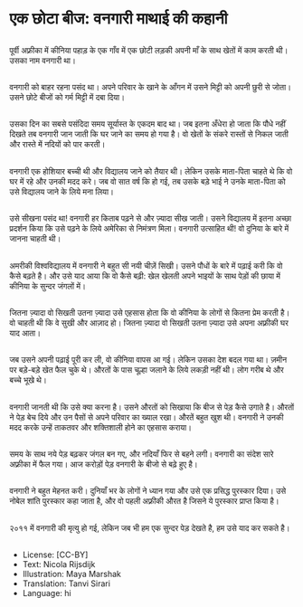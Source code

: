 # एक छोटा बीज: वनगारी माथाई की कहानी

##
पूर्वी अफ़्रीका में कीनिया पहाड़ के एक गाँव में एक छोटी लड़की अपनी माँ के साथ खेतों में काम करती थी। उसका नाम वनगारी था।

##
वनगारी को बाहर रहना पसंद था। अपने परिवार के खाने के आँगन में उसने मिट्टी को अपनी छुरी से जोता। उसने छोटे बीजों को गर्म मिट्टी में दबा दिया।

##
उसका दिन का सबसे पसंदिदा समय सूर्यास्त के एकदम बाद था। जब इतना अँधेरा हो जाता कि पौधे नहीं दिखते तब वनगारी जान जाती कि घर जाने का समय हो गया है। वो खेतों के संकरे रास्तों से निकल जाती और रास्ते में नदियों को पार करती।

##
वनगारी एक होशियार बच्ची थी और विद्यालय जाने को तैयार थी। लेकिन उसके माता-पिता चाहते थे कि वो घर में रहे और उनकी मदद करे। जब वो सात वर्ष कि हो गई, तब उसके बड़े भाई ने उनके माता-पिता को उसे विद्यालय जाने के लिये मना लिया।

##
उसे सीखना पसंद था! वनगारी हर किताब पढ़ने से और ज़्यादा सीख जाती। उसने विद्यालय में इतना अच्छा प्रदर्शन किया कि उसे पढ़ने के लिये अमेरिका से निमंत्रण मिला। वनगारी उत्साहित थी! वो दुनिया के बारे में जानना चाहती थी।

##
अमरीकी विश्वविद्यालय में वनगारी ने बहुत सी नयी चीज़ें सिखी। उसने पौधों के बारे में पढ़ाई करी कि वो कैसे बढ़ते है। और उसे याद आया कि वो कैसे बढ़ी: खेल खेलती अपने भाइयों के साथ पेड़ों की छाया में कीनिया के सुन्दर जंगलों में।

##
जितना ज़्यादा वो सिखती उतना ज़्यादा उसे एहसास होता कि वो कीनिया के लोगों से कितना प्रेम करती है। वो चाहती थी कि वे सुखी और आज़ाद हो। जितना ज़्यादा वो सिखती उतना ज़्यादा उसे अपना अफ़्रीकी घर याद आता।

##
जब उसने अपनी पढ़ाई पूरी कर ली, वो कीनिया वापस आ गई। लेकिन उसका देश बदल गया था। ज़मीन पर बड़े-बड़े खेत फैल चुके थे। औरतों के पास चूल्हा जलाने के लिये लकड़ी नहीं थी। लोग गरीब थे और बच्चे भूखे थे।

##
वनगारी जानती थी कि उसे क्या करना है। उसने औरतों को सिखाया कि बीज से पेड़ कैसे उगाते है। औरतों ने पेड़ बेच दिये और उन पैसों से अपने परिवार का ख्याल रखा। औरतें बहुत खुश थी। वनगारी ने उनकी मदद करके उन्हें ताकतवर और शक्तिशाली होने का एहसास कराया।

##
समय के साथ नये पेड़ बढ़कर जंगल बन गए, और नदियाँ फिर से बहने लगी। वनगारी का संदेश सारे अफ़्रीका में फैल गया। आज करोड़ों पेड़ वनगारी के बीजो से बढ़े हुए है।

##
वनगारी ने बहुत मेहनत करी। दुनियाँ भर के लोगों ने ध्यान गया और उसे एक प्रसिद्ध पुरस्कार दिया। उसे नोबेल शांति पुरस्कार कहा जाता है, और वो पहली अफ़्रीकी औरत है जिसने ये पुरस्कार प्राप्त किया है।

##
२०११ में वनगारी की मृत्यु हो गई, लेकिन जब भी हम एक सुन्दर पेड़ देखते है, हम उसे याद कर सकते है।

##
* License: [CC-BY]
* Text: Nicola Rijsdijk
* Illustration: Maya Marshak
* Translation: Tanvi Sirari
* Language: hi
